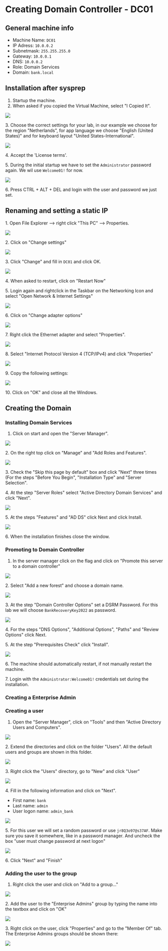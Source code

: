 # Creating Domain Controller - DC01

## General machine info

* Machine Name: `DC01`
* IP Adress: `10.0.0.2`
* Subnetmask: `255.255.255.0`
* Gateway: `10.0.0.1`
* DNS: `10.0.0.2`
* Role: Domain Services
* Domain: `bank.local`

## Installation after sysprep

1. Startup the machine.
2. When asked if you copied the Virtual Machine, select "I Copied It".

![](<../../../../.gitbook/assets/afbeelding (103) (1) (2) (3).png>)

3\. Choose the correct settings for your lab, in our example we choose for the region "Netherlands", for app language we choose "English (United States)" and for keyboard layout "United States-International".

![](<../../../../.gitbook/assets/afbeelding (1) (1) (1) (2) (2).png>)

4\. Accept the 'License terms'.

5\. During the initial startup we have to set the `Administrator` password again. We wil use `Welcome01!` for now.

![](<../../../../.gitbook/assets/afbeelding (10).png>)

6\. Press CTRL + ALT + DEL and login with the user and password we just set.

## Renaming and setting a static IP

1\. Open File Explorer --> right click "This PC" --> Properties.

![](<../../../../.gitbook/assets/afbeelding (17) (1) (2) (7).png>)

2\. Click on "Change settings"

![](<../../../../.gitbook/assets/afbeelding (56).png>)

3\. Click "Change" and fill in `DC01` and click OK.

![](<../../../../.gitbook/assets/afbeelding (3) (1).png>)

4\. When asked to restart, click on "Restart Now"

5\. Login again and rightclick in the Taskbar on the Networking Icon and select "Open Network & Internet Settings"

![](<../../../../.gitbook/assets/afbeelding (109) (1).png>)

6\. Click on "Change adapter options"

![](<../../../../.gitbook/assets/afbeelding (20) (1) (1) (2).png>)

7\. Right click the Ethernet adapter and select "Properties".

![](<../../../../.gitbook/assets/afbeelding (102) (1) (2) (2).png>)

8\. Select "Internet Protocol Version 4 (TCP/IPv4) and click "Properties"

![](<../../../../.gitbook/assets/afbeelding (15).png>)

9\. Copy the following settings:

![](<../../../../.gitbook/assets/afbeelding (2) (1) (1).png>)

10\. Click on "OK" and close all the Windows.

## Creating the Domain

### Installing Domain Services

1. Click on start and open the "Server Manager".

![](<../../../../.gitbook/assets/afbeelding (44) (1) (2) (3).png>)

2\. On the right top click on "Manage" and "Add Roles and Features".

![](<../../../../.gitbook/assets/afbeelding (81) (1) (1) (2).png>)

3\. Check the "Skip this page by default" box and click "Next" three times (For the steps "Before You Begin", "Installation Type" and "Server Selection".

4\. At the step "Server Roles" select "Active Directory Domain Services" and click "Next".

![](<../../../../.gitbook/assets/afbeelding (58).png>)

5\. At the steps "Features" and "AD DS" click Next and click Install.

![](<../../../../.gitbook/assets/afbeelding (71).png>)

6\. When the installation finishes close the window.

### Promoting to Domain Controller

1. In the server manager click on the flag and click on "Promote this server to a domain controller"

![](<../../../../.gitbook/assets/afbeelding (75).png>)

2\. Select "Add a new forest" and choose a domain name.

![](<../../../../.gitbook/assets/afbeelding (43).png>)

3\. At the step "Domain Controller Options" set a DSRM Password. For this lab we will choose `BankRecoveryKey2022` as password.

![](<../../../../.gitbook/assets/afbeelding (41).png>)

4\. For the steps "DNS Options", "Additional Options", "Paths" and "Review Options" click Next.

5\. At the step "Prerequisites Check" click "Install".

![](<../../../../.gitbook/assets/afbeelding (23).png>)

6\. The machine should automatically restart, if not manually restart the machine.

7\. Login with the `Administrator:Welcome01!` credentials set during the installation.

### Creating a Enterprise Admin

### Creating a user

1. Open the "Server Manager", click on "Tools" and then "Active Directory Users and Computers".

![](<../../../../.gitbook/assets/afbeelding (52) (1) (1) (2).png>)

2\. Extend the directories and click on the folder "Users". All the default users and groups are shown in this folder.

![](<../../../../.gitbook/assets/afbeelding (14).png>)

3\. Right click the "Users" directory, go to "New" and click "User"

![](<../../../../.gitbook/assets/afbeelding (50).png>)

4\. Fill in the following information and click on "Next".

* First name: `bank`
* Last name: `admin`
* User logon name: `admin_bank`

![](<../../../../.gitbook/assets/afbeelding (35).png>)

5\. For this user we will set a random password or use `jr8Q3o97@s37AF`. Make sure you save it somewhere, like in a password manager. And uncheck the box "user must change password at next logon"

![](<../../../../.gitbook/assets/afbeelding (80).png>)

6\. Click "Next" and "Finish"

### Adding the user to the group

1. Right click the user and click on "Add to a group..."

![](<../../../../.gitbook/assets/afbeelding (86).png>)

2\. Add the user to the "Enterprise Admins" group by typing the name into the textbox and click on "OK"

![](<../../../../.gitbook/assets/afbeelding (74).png>)

3\. Right click on the user, click "Properties" and go to the "Member Of" tab. The Enterprise Admins groups should be shown there:

![](<../../../../.gitbook/assets/afbeelding (69).png>)
